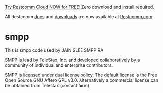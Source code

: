 


[Try Restcomm Cloud NOW for FREE!](https://www.restcomm.com/sign-up/) Zero download and install required.


All Restcomm [docs](https://www.restcomm.com/docs/) and [downloads](https://www.restcomm.com/downloads/) are now available at [Restcomm.com](https://www.restcomm.com).


# smpp
This is smpp code used by JAIN SLEE SMPP RA

SMPP is lead by TeleStax, Inc. and developed collaboratively by a community of individual and enterprise contributors.

SMPP is licensed under dual license policy. The default license is the Free Open Source GNU Affero GPL v3.0. Alternatively a commercial license can be obtained from Telestax (contact form)

